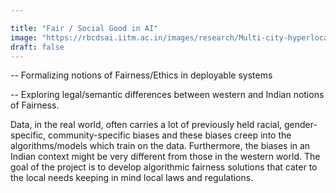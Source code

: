 ```yaml
---

title: "Fair / Social Good in AI"
image: "https://rbcdsai.iitm.ac.in/images/research/Multi-city-hyperlocal-environmental-monitoring-using-distributed-low-cost-sensor-network.jpg"
draft: false
---
```


-- Formalizing notions of Fairness/Ethics in deployable systems

-- Exploring legal/semantic differences between western and Indian notions of Fairness.

Data, in the real world, often carries a lot of previously held racial, gender-specific, community-specific biases and these biases creep into the algorithms/models which train on the data. Furthermore, the biases in an Indian context might be very different from those in the western world. The goal of the project is to develop algorithmic fairness solutions that cater to the local needs keeping in mind local laws and regulations.
